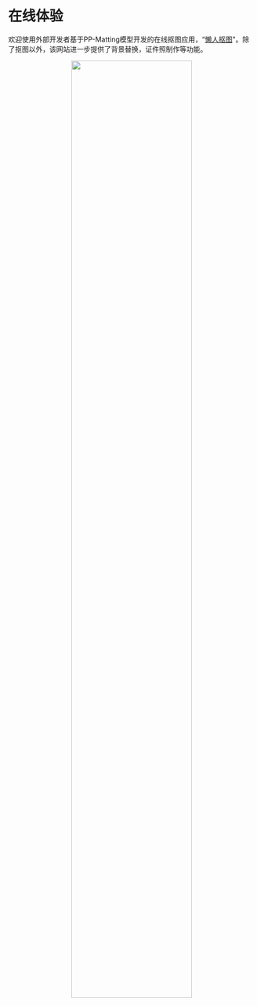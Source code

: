 # 在线体验
欢迎使用外部开发者基于PP-Matting模型开发的在线抠图应用，“[懒人抠图](https://easyseg.cn/)"。除了抠图以外，该网站进一步提供了背景替换，证件照制作等功能。

<p align="center">
<img src="https://user-images.githubusercontent.com/48433081/165077834-c3191509-aeaf-45c8-b226-656174f4c152.gif" width="70%" height="70%">
</p>
